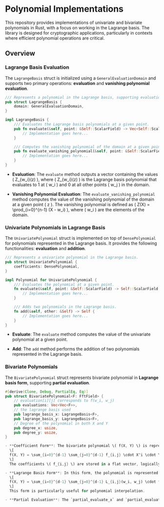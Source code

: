 
# Polynomial Implementations 

This repository provides implementations of univariate and bivariate polynomials in Rust, with a focus on working in the Lagrange basis. The library is designed for cryptographic applications, particularly in contexts where efficient polynomial operations are critical.

## Overview

### Lagrange Basis Evaluation

The `LagrangeBasis` struct is initialized using a `GeneralEvaluationDomain` and supports two primary operations: **evaluation** and **vanishing polynomial evaluation**.

```rust
/// Represents a polynomial in the Lagrange basis, supporting evaluation and vanishing polynomial computation.
pub struct LagrangeBasis {
    domain: GeneralEvaluationDomain,
}

impl LagrangeBasis {
    /// Evaluates the Lagrange basis polynomials at a given point.
    pub fn evaluate(&self, point: &Self::ScalarField) -> Vec<Self::ScalarField> {
        // Implementation goes here...
    }

    /// Computes the vanishing polynomial of the domain at a given point.
    pub fn evaluate_vanishing_polynomial(&self, point: &Self::ScalarField) -> Self::ScalarField {
        // Implementation goes here...
    }
}
```

- **Evaluation**: The `evaluate` method outputs a vector containing the values \( Z_{w_i}(z) \), where \( Z_{w_i}(z) \) is the Lagrange basis polynomial that evaluates to 1 at \( w_i \) and 0 at all other points \( w_j \) in the domain.

- **Vanishing Polynomial Evaluation**: The `evaluate_vanishing_polynomial` method computes the value of the vanishing polynomial of the domain at a given point \( z \). The vanishing polynomial is defined as \( Z(X) = \prod_{i=0}^{n-1} (X - w_i) \), where \( w_i \) are the elements of the domain.

### Univariate Polynomials in Lagrange Basis

The `UnivariatePolynomial` struct is implemented on top of `DensePolynomial` for polynomials represented in the Lagrange basis. It provides the following functionalities: **evaluation** and **addition**.

```rust
/// Represents a univariate polynomial in the Lagrange basis.
pub struct UnivariatePolynomial {
    coefficients: DensePolynomial,
}

impl Polynomial for UnivariatePolynomial {
    /// Evaluates the polynomial at a given point.
    fn evaluate(&self, point: &Self::ScalarField) -> Self::ScalarField {
        // Implementation goes here...
    }

    /// Adds two polynomials in the Lagrange basis.
    fn add(&self, other: &Self) -> Self {
        // Implementation goes here...
    }
}
```

- **Evaluate**: The `evaluate` method computes the value of the univariate polynomial at a given point.

- **Add**: The `add` method performs the addition of two polynomials represented in the Lagrange basis.

### Bivariate Polynomials

The `BivariatePolynomial` struct represents bivariate polynomial in **Lagrange basis form**, supporting **partial evaluation**.

```rust
#[derive(Clone, Debug, PartialEq, Eq)]
pub struct BivariatePolynomial<F: FftField> {
    // evaluation[i][j] corresponds to f(w_i, w_j)
    pub evaluations: Vec<Vec<F>>,
    // the lagrange basis used
    pub lagrange_basis_x: LagrangeBasis<F>,
    pub lagrange_basis_y: LagrangeBasis<F>,
    // Degree of the polynomial in both X and Y
    pub degree_x: usize,
    pub degree_y: usize,
}

- **Coefficient Form**: The bivariate polynomial \( f(X, Y) \) is represented as a sum of monomials with coefficients:
  \[
  f(X, Y) = \sum_{i=0}^{d-1} \sum_{j=0}^{d-1} f_{i,j} \cdot X^i \cdot Y^j
  \]
  The coefficients \( f_{i,j} \) are stored in a flat vector, logically organized as a \( d \times d \) matrix.

- **Lagrange Basis Form**: In this form, the polynomial is represented using evaluation points and corresponding Lagrange basis polynomials:
  \[
  f(X, Y) = \sum_{i=0}^{d-1} \sum_{j=0}^{d-1} L_{i,j}(w_i, w_j) \cdot f(w_i, w_j)
  \]
  This form is particularly useful for polynomial interpolation.

- **Partial Evaluation**: The `partial_evaluate_x` and `partial_evaluate_y` methods perform partial evaluation of the bivariate polynomial. For a given \( x \), `partial_evaluate_x` outputs a univariate polynomial \( g(Y) = f(x, Y) \). Similarly, `partial_evaluate_y` evaluates \( g(X) = f(X, y) \) for a given \( y \).
